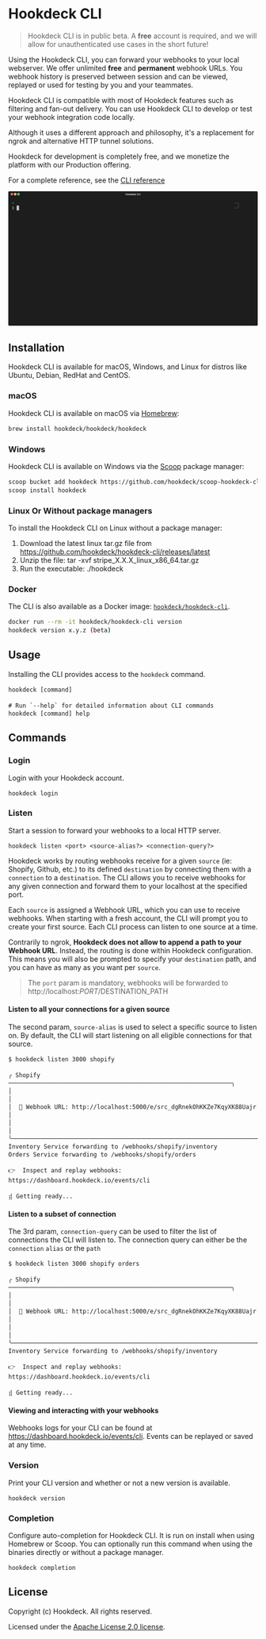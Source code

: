 # Hookdeck CLI

> Hookdeck CLI is in public beta. A **free** account is required, and we will allow for unauthenticated use cases in the short future!

Using the Hookdeck CLI, you can forward your webhooks to your local webserver. We offer unlimited **free** and **permanent** webhook URLs. You webhook history is preserved between session and can be viewed, replayed or used for testing by you and your teammates.

Hookdeck CLI is compatible with most of Hookdeck features such as filtering and fan-out delivery. You can use Hookdeck CLI to develop or test your webhook integration code locally.

Although it uses a different approach and philosophy, it's a replacement for ngrok and alternative HTTP tunnel solutions.

Hookdeck for development is completely free, and we monetize the platform with our Production offering.

For a complete reference, see the [CLI reference](https://hookdeck.com/cli)

![demo](docs/cli-demo.gif)


## Installation

Hookdeck CLI is available for macOS, Windows, and Linux for distros like Ubuntu, Debian, RedHat and CentOS.

### macOS

Hookdeck CLI is available on macOS via [Homebrew](https://brew.sh/):

```sh
brew install hookdeck/hookdeck/hookdeck
```

### Windows

Hookdeck CLI is available on Windows via the [Scoop](https://scoop.sh/) package manager:

```sh
scoop bucket add hookdeck https://github.com/hookdeck/scoop-hookdeck-cli.git
scoop install hookdeck
```

### Linux Or Without package managers 

To install the Hookdeck CLI on Linux without a package manager:

1. Download the latest linux tar.gz file from https://github.com/hookdeck/hookdeck-cli/releases/latest
2. Unzip the file: tar -xvf stripe_X.X.X_linux_x86_64.tar.gz
3. Run the executable: ./hookdeck

### Docker

The CLI is also available as a Docker image: [`hookdeck/hookdeck-cli`](https://hub.docker.com/r/hookdeck/hookdeck-cli).

```sh
docker run --rm -it hookdeck/hookdeck-cli version
hookdeck version x.y.z (beta)
```

## Usage

Installing the CLI provides access to the `hookdeck` command.

```sh-session
hookdeck [command]

# Run `--help` for detailed information about CLI commands
hookdeck [command] help
```

## Commands

### Login

Login with your Hookdeck account.

```sh-session
hookdeck login
```

### Listen

Start a session to forward your webhooks to a local HTTP server.

```sh-session
hookdeck listen <port> <source-alias?> <connection-query?>
```

Hookdeck works by routing webhooks receive for a given `source` (ie: Shopify, Github, etc.) to its defined `destination` by connecting them with a `connection`  to a `destination`. The CLI allows you to receive webhooks for any given connection and forward them to your localhost at the specified port.

Each `source` is assigned a Webhook URL, which you can use to receive webhooks. When starting with a fresh account, the CLI will prompt you to create your first source. Each CLI process can listen to one source at a time.

Contrarily to ngrok, **Hookdeck does not allow to append a path to your Webhook URL**. Instead, the routing is done within Hookdeck configuration. This means you will also be prompted to specify your `destination` path, and you can have as many as you want per `source`.

> The `port` param is mandatory, webhooks will be forwarded to http://localhost:$PORT/$DESTINATION_PATH

#### Listen to all your connections for a given source
The second param, `source-alias` is used to select a specific source to listen on. By default, the CLI will start listening on all eligible connections for that source.

```sh-session
$ hookdeck listen 3000 shopify

╭ Shopify ───────────────────────────────────────────────────────────────╮
│                                                                        │
│  🔌 Webhook URL: http://localhost:5000/e/src_dgRnekOhKKZe7KqyXK88Uajr  │
│                                                                        │
╰────────────────────────────────────────────────────────────────────────╯
Inventory Service forwarding to /webhooks/shopify/inventory
Orders Service forwarding to /webhooks/shopify/orders

👉  Inspect and replay webhooks: https://dashboard.hookdeck.io/events/cli

⣾ Getting ready...

```

#### Listen to a subset of connection

The 3rd param, `connection-query` can be used to filter the list of connections the CLI will listen to. The connection query can either be the `connection` `alias` or the `path`

```sh-session
$ hookdeck listen 3000 shopify orders

╭ Shopify ───────────────────────────────────────────────────────────────╮
│                                                                        │
│  🔌 Webhook URL: http://localhost:5000/e/src_dgRnekOhKKZe7KqyXK88Uajr  │
│                                                                        │
╰────────────────────────────────────────────────────────────────────────╯
Inventory Service forwarding to /webhooks/shopify/inventory

👉  Inspect and replay webhooks: https://dashboard.hookdeck.io/events/cli

⣾ Getting ready...

```

#### Viewing and interacting with your webhooks

Webhooks logs for your CLI can be found at https://dashboard.hookdeck.io/events/cli. Events can be replayed or saved at any time.


### Version

Print your CLI version and whether or not a new version is available.

```sh-session
hookdeck version
```

### Completion

Configure auto-completion for Hookdeck CLI. It is run on install when using Homebrew or Scoop. You can optionally run this command when using the binaries directly or without a package manager.

```sh-session
hookdeck completion
```

## License
Copyright (c) Hookdeck. All rights reserved.

Licensed under the [Apache License 2.0 license](blob/master/LICENSE).
